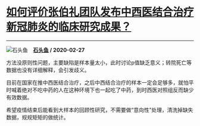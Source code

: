 # [如何评价张伯礼团队发布中西医结合治疗新冠肺炎的临床研究成果？](https://www.zhihu.com/answer/1040311656)

-----------------------------------------------------------------------------

![石头鱼](https://pic4.zhimg.com/v2-d807f81161025d523d0add569c72fb1c.jpg?source=1940ef5c "石头鱼")&emsp;**[石头鱼](https://www.zhihu.com/people/sculab) / 2020-02-27**

方法没原则性问题，主要缺陷是样本量太小，此时讨论p值缺乏意义；转院死亡等数据也没有详细解释，会引发歧义。

目前在国家在推中西医结合治疗，之后中西结合治疗的样本一定会足够多，就怕平时喊着绝对不吃中药的人在这种环境下也一起吃了中药，到时西医对照组反而缺少有效数据。

希望疫情结束后能看到大样本的回顾性研究，不需要做“意向性”处理，清洗掉缺失数据，规规矩矩的做统计。

